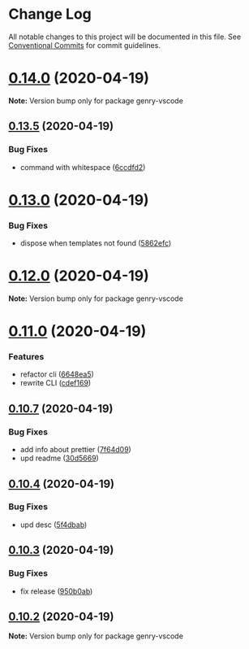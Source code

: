 # Change Log

All notable changes to this project will be documented in this file.
See [Conventional Commits](https://conventionalcommits.org) for commit guidelines.

# [0.14.0](https://github.com/KrickRay/genry/compare/v0.13.6...v0.14.0) (2020-04-19)

**Note:** Version bump only for package genry-vscode





## [0.13.5](https://github.com/KrickRay/genry/compare/v0.13.4...v0.13.5) (2020-04-19)


### Bug Fixes

* command with whitespace ([6ccdfd2](https://github.com/KrickRay/genry/commit/6ccdfd21319b8a55d3fe89357f2a88b8b7979cec))





# [0.13.0](https://github.com/KrickRay/genry/compare/v0.12.0...v0.13.0) (2020-04-19)


### Bug Fixes

* dispose when templates not found ([5862efc](https://github.com/KrickRay/genry/commit/5862efc40a29c7fabc441016ddd5b90a485a532a))





# [0.12.0](https://github.com/KrickRay/genry/compare/v0.11.1...v0.12.0) (2020-04-19)

**Note:** Version bump only for package genry-vscode





# [0.11.0](https://github.com/KrickRay/genry/compare/v0.10.7...v0.11.0) (2020-04-19)


### Features

* refactor cli ([6648ea5](https://github.com/KrickRay/genry/commit/6648ea5552aa6d3e168de2aedcbdb79209a5f958))
* rewrite CLI ([cdef169](https://github.com/KrickRay/genry/commit/cdef169fcdc0b6dd49254fe167064bb857923591))





## [0.10.7](https://github.com/KrickRay/genry/compare/v0.10.6...v0.10.7) (2020-04-19)


### Bug Fixes

* add info about prettier ([7f64d09](https://github.com/KrickRay/genry/commit/7f64d09120cd350aa82b4a52066a832095d394ff))
* upd readme ([30d5669](https://github.com/KrickRay/genry/commit/30d566933d419e670db1ae196a8b86a67c8ba256))





## [0.10.4](https://github.com/KrickRay/genry/compare/v0.10.3...v0.10.4) (2020-04-19)


### Bug Fixes

* upd desc ([5f4dbab](https://github.com/KrickRay/genry/commit/5f4dbab292a3f5c10d485c4d1cd82549f4fbbead))





## [0.10.3](https://github.com/KrickRay/genry/compare/v0.10.2...v0.10.3) (2020-04-19)


### Bug Fixes

* fix release ([950b0ab](https://github.com/KrickRay/genry/commit/950b0ab99c468cf91ffc8d23dad8d566eb15fc1c))





## [0.10.2](https://github.com/KrickRay/genry/compare/v0.10.0...v0.10.2) (2020-04-19)

**Note:** Version bump only for package genry-vscode
